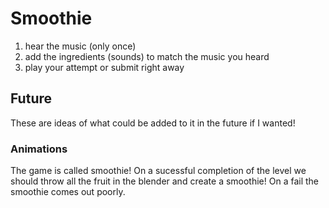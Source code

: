 # Smoothie

1. hear the music (only once)
2. add the ingredients (sounds) to match the music you heard
3. play your attempt or submit right away

## Future

These are ideas of what could be added to it in the future if I wanted!

### Animations

The game is called smoothie! On a sucessful completion of the level we should throw all the fruit in the blender and create a smoothie! On a fail the smoothie comes out poorly.
